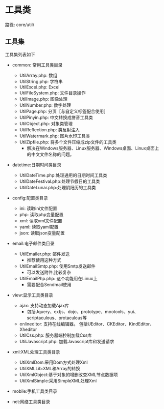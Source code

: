 # 工具类

路径: core/util/

## 工具集

工具集列表如下

* common: 常用工具类目录

  - UtilArray.php: 数组
  - UtilString.php: 字符串
  - UtilExcel.php: Excel
  - UtilFileSystem.php: 文件目录操作
  - UtilImage.php: 图像处理
  - UtilNumber.php: 数字处理
  - UtilPage.php: 分页［与自定义标签配合使用］
  - UtilPinyin.php: 中文转换成拼音工具类
  - UtilObject.php: 对象类管理
  - UtilReflection.php: 类反射注入
  - UtilWatermark.php: 图片水印工具类
  - UtilZipfile.php: 将多个文件压缩成zip文件的工具类
    - 解决在Windows服务器、Linux服务器、Windows桌面、Linux桌面上的中文文件名称的问题。

* datetime:日期时间类目录

  - UtilDateTime.php:处理通用的日期时间工具类
  - UtilDateFestival.php:处理节假日的工具类
  - UtilDateLunar.php:处理阴阳历的工具类

* config:配置类目录

  - ini: 读取ini文件配置
  - php: 读取php变量配置
  - xml: 读取xml文件配置
  - yaml: 读取yaml配置
  - json: 读取json变量配置

* email:电子邮件类目录

  - UtilEmailer.php: 邮件发送
    - 推荐使用这种方式
  - UtilEmailSmtp.php: 使用Smtp发送邮件
    - 可以发送附件,比较复杂
  - UtilEmailPhp.php: 这个功能用在Linux上
    - 需要配合Sendmail使用

* view:显示工具类目录

  - ajax: 支持动态加载Ajax库
    - 包括Jquery、extjs、dojo、prototype、mootools、yui、scriptaculous、protaculous等
  - onlineditor: 支持在线编辑器。
        包括UEditor、CKEditor、KindEditor、Xheditor
  - UtilCss.php: 服务器端控制加载Css库
  - UtilJavascript.php: 加载Javascript库和发送请求

* xml:XML处理工具类目录

  - UtilXmlDom:采用Dom方式处理Xml
  - UtilXMLLib:XML和Array的转换
  - UtilXmlObject:基于对象的增删改查XML节点数据项
  - UtilXmlSimple:采用SimpleXML处理Xml
* mobile:手机工具类目录

* net:网络工具类目录
